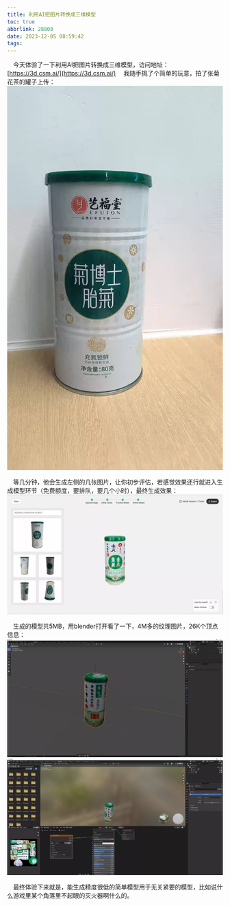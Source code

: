 ```yaml
---
title: 利用AI把图片转换成三维模型
toc: true
abbrlink: 28808
date: 2023-12-05 08:59:42
tags:
---
```



&emsp;今天体验了一下利用AI把图片转换成三维模型，访问地址：[https://3d.csm.ai/](https://3d.csm.ai/)
&emsp;我随手挑了个简单的玩意，拍了张菊花茶的罐子上传：
![导入csm-ai图片](/blog_images/AI/导入csm-ai图片.webp)

&emsp;等几分钟，他会生成左侧的几张图片，让你初步评估，若感觉效果还行就进入生成模型环节（免费额度，要排队，要几个小时），最终生成效果：
![csm-ai生成过程](/blog_images/AI/csm-ai生成过程.webp)

&emsp;生成的模型共5MB，用blender打开看了一下，4M多的纹理图片，26K个顶点信息：
![打开csm-ai模型](/blog_images/AI/打开csm-ai模型.webp)
![blender查看csm-ai导出的纹理](/blog_images/AI/blender查看csm-ai导出的纹理.webp)

&emsp;最终体验下来就是，能生成精度很低的简单模型用于无关紧要的模型，比如说什么游戏里某个角落里不起眼的灭火器啊什么的。
